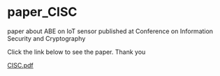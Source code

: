 # paper_CISC
paper about ABE on IoT sensor published at Conference on Information Security and Cryptography


Click the link below to see the paper.
Thank you

[CISC.pdf](https://github.com/hamny88/paper_CISC/files/7974343/CISC.pdf)
